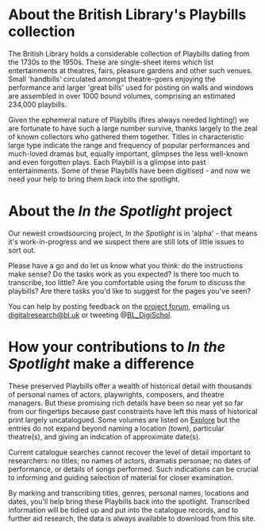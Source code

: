 # About the British Library's Playbills collection
The British Library holds a considerable collection of Playbills dating from the 
1730s to the 1950s. These are single-sheet items which list entertainments at 
theatres, fairs, pleasure gardens and other such venues. Small 'handbills' 
circulated amongst theatre-goers enjoying the performance and larger 
'great bills' used for posting on walls and windows are assembled in over 1000 
bound volumes, comprising an estimated 234,000 playbills. 

Given the ephemeral nature of Playbills (fires always needed lighting!) we are 
fortunate to have such a large number survive, thanks largely to the zeal of 
known collectors who gathered them together. Titles in characteristic large 
type indicate the range and frequency of popular performances and much-loved 
dramas but, equally important, glimpses the less well-known and even forgotten 
plays. Each Playbill is a glimpse into past entertainments. Some of these 
Playbills have been digitised - and now we need your help to 
bring them back into the spotlight.

# About the *In the Spotlight* project
Our newest crowdsourcing project, *In the Spotlight* is in 'alpha' - that 
means it's work-in-progress and we suspect there are still lots of little 
issues to sort out. 

Please have a go and do let us know what you think: do the instructions 
make sense? Do the tasks work as you expected? Is there too much to 
transcribe, too little? Are you comfortable using the forum to discuss 
the playbills? Are there tasks you'd like to suggest for the pages
you've seen?

You can help by posting feedback on the 
[project forum](https://community.libcrowds.com/), emailing us digitalresearch@bl.uk or tweeting @[BL_DigiSchol](https://twitter.com/BL_DigiSchol).

# How your contributions to *In the Spotlight* make a difference
These preserved Playbills offer a wealth of historical detail with 
thousands of personal names of actors, playwrights, composers, and 
theatre managers. But these promising rich details have been so near 
yet so far from our fingertips because past constraints have left this 
mass of historical print largely uncatalogued. Some volumes are 
listed on [Explore](http://explore.bl.uk) but the entries do not 
expand beyond naming a location (town), particular theatre(s), 
and giving an indication of approximate date(s).

Current catalogue searches cannot recover the level of detail important to 
researchers: no titles; no names of actors, dramatis personae; no dates of 
performance, or details of songs performed. Such indications can be crucial to 
informing and guiding selection of material for closer examination.

By marking and transcribing titles, genres, personal names, locations and dates,
you'll help bring these Playbills back into the spotlight. Transcribed information
will be tidied up and put into the catalogue records, and to further aid research,
the data is always available to download from this site.
